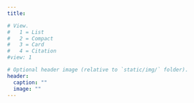 ```yaml
---
title: 

# View.
#   1 = List
#   2 = Compact
#   3 = Card
#   4 = Citation
#view: 1

# Optional header image (relative to `static/img/` folder).
header:
  caption: ""
  image: ""
---
```

